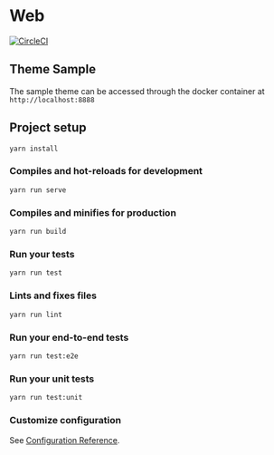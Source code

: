 # Web 
[![CircleCI](https://circleci.com/gh/genu/na-sponsorship-web/tree/master.svg?style=svg&circle-token=5a5a88d6083eefc6b7a67acbf2d0d5caf6381742)](https://circleci.com/gh/genu/na-sponsorship-web/tree/master)

## Theme Sample
The sample theme can be accessed through the docker container at `http://localhost:8888`

## Project setup
```
yarn install
```

### Compiles and hot-reloads for development
```
yarn run serve
```

### Compiles and minifies for production
```
yarn run build
```

### Run your tests
```
yarn run test
```

### Lints and fixes files
```
yarn run lint
```

### Run your end-to-end tests
```
yarn run test:e2e
```

### Run your unit tests
```
yarn run test:unit
```

### Customize configuration
See [Configuration Reference](https://cli.vuejs.org/config/).
